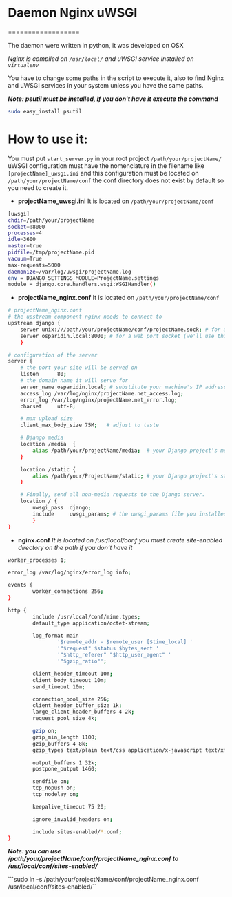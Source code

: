 # Daemon Nginx uWSGI
==================

The daemon were written in python, it was developed on OSX

*Nginx is compiled on ``/usr/local/`` and uWSGI service installed on ``virtualenv``*

You have to change some paths in the script to execute it, also to find Nginx and uWSGI services in your system unless you have the same paths.

***Note: psutil must be installed, if you don't have it execute the command***

```bash
sudo easy_install psutil
```


# How to use it:

You must put ``start_server.py`` in your root project ``/path/your/projectName/``
uWSGI configuration must have the nomenclature in the filename like ``[projectName]_uwsgi.ini`` and this configuration must be located on ``/path/your/projectName/conf`` the conf directory does not exist by default so you need to create it.

* **projectName_uwsgi.ini**
It is located on ``/path/your/projectName/conf``

```bash
[uwsgi]
chdir=/path/your/projectName
socket=:8000
processes=4
idle=3600
master=true
pidfile=/tmp/projectName.pid
vacuum=True
max-requests=5000
daemonize=/var/log/uwsgi/projectName.log
env = DJANGO_SETTINGS_MODULE=ProjectName.settings
module = django.core.handlers.wsgi:WSGIHandler()
```

* **projectName_nginx.conf**
It is located on ``/path/your/projectName/conf``

```bash
# projectName_nginx.conf
# the upstream component nginx needs to connect to
upstream django {
    server unix:///path/your/projectName/conf/projectName.sock; # for a file socket
    server osparidin.local:8000; # for a web port socket (we'll use this first)
    }

# configuration of the server
server {
    # the port your site will be served on
    listen      80;
    # the domain name it will serve for
    server_name osparidin.local; # substitute your machine's IP address or FQDN
    access_log /var/log/nginx/projectName.net_access.log;
    error_log /var/log/nginx/projectName.net_error.log;
    charset     utf-8;

    # max upload size
    client_max_body_size 75M;   # adjust to taste

    # Django media
    location /media  {
        alias /path/your/projectName/media;  # your Django project's media files - amend as required
    }

    location /static {
        alias /path/your/ProjectName/static; # your Django project's static files - amend as required
    }

    # Finally, send all non-media requests to the Django server.
    location / {
        uwsgi_pass  django;
        include     uwsgi_params; # the uwsgi_params file you installed
        }
}
```
* **nginx.conf**
*It is located on /usr/local/conf you must create site-enabled directory on the path if you don't have it*

```bash
worker_processes 1;

error_log /var/log/nginx/error_log info;

events {
        worker_connections 256;
}

http {
        include /usr/local/conf/mime.types;
        default_type application/octet-stream;

        log_format main
                '$remote_addr - $remote_user [$time_local] '
                '"$request" $status $bytes_sent '
                '"$http_referer" "$http_user_agent" '
                '"$gzip_ratio"';

        client_header_timeout 10m;
        client_body_timeout 10m;
        send_timeout 10m;

        connection_pool_size 256;
        client_header_buffer_size 1k;
        large_client_header_buffers 4 2k;
        request_pool_size 4k;

        gzip on;
        gzip_min_length 1100;
        gzip_buffers 4 8k;
        gzip_types text/plain text/css application/x-javascript text/xml application/xml application/xml+rss text/javascript;

        output_buffers 1 32k;
        postpone_output 1460;

        sendfile on;
        tcp_nopush on;
        tcp_nodelay on;

        keepalive_timeout 75 20;

        ignore_invalid_headers on;

        include sites-enabled/*.conf;
}
```

***Note: you can use /path/your/projectName/conf/projectName_nginx.conf to /usr/local/conf/sites-enabled/***

```sudo ln -s /path/your/projectName/conf/projectName_nginx.conf /usr/local/conf/sites-enabled/``